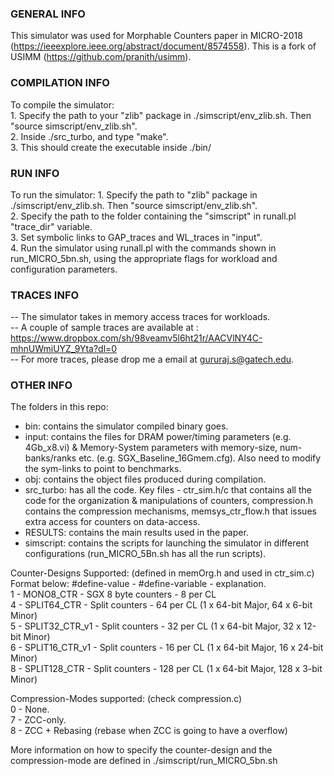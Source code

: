 ### GENERAL INFO ####
This simulator was used for Morphable Counters paper in MICRO-2018 (https://ieeexplore.ieee.org/abstract/document/8574558). This is a fork of USIMM (https://github.com/pranith/usimm).

### COMPILATION INFO ### 
To compile the simulator:  
    1. Specify the path to your "zlib" package in ./simscript/env_zlib.sh. Then "source simscript/env_zlib.sh".  
    2. Inside ./src_turbo, and type "make".  
    3. This should create the executable inside ./bin/  
    

    
### RUN INFO ### 
To run the simulator:
    1. Specify the path to "zlib" package in ./simscript/env_zlib.sh. Then "source simscript/env_zlib.sh".  
    2. Specify the path to the folder containing the "simscript"  in runall.pl "trace_dir" variable.  
    3. Set symbolic links to GAP_traces and WL_traces in "input".  
    4. Run the simulator using runall.pl with the commands shown in run_MICRO_5bn.sh, using the appropriate flags for workload and configuration parameters.  

### TRACES INFO ###
-- The simulator takes in memory access traces for workloads.  
-- A couple of sample traces are available at : https://www.dropbox.com/sh/98veamv5l6ht21r/AACVlNY4C-mhnUWmiUYZ_9Yta?dl=0  
-- For more traces, please drop me a email at gururaj.s@gatech.edu.  

### OTHER INFO ###   
The folders in this repo:  
- bin: contains the simulator compiled binary goes.  
- input: contains the files for DRAM power/timing parameters (e.g. 4Gb_x8.vi) & Memory-System parameters with memory-size, num-banks/ranks etc. (e.g. SGX_Baseline_16Gmem.cfg). Also need to modify the sym-links to point to benchmarks.  
- obj: contains the object files produced during compilation.  
- src_turbo: has all the code. Key files - ctr_sim.h/c that contains all the code for the organization & manipulations of counters, compression.h contains the compression mechanisms, memsys_ctr_flow.h that issues extra access for counters on data-access.  
- RESULTS: contains the main results used in the paper.  
- simscript: contains the scripts for launching the simulator in different configurations (run_MICRO_5Bn.sh has all the run scripts).  

Counter-Designs Supported: (defined in memOrg.h and used in ctr_sim.c)  
Format below: #define-value - #define-variable - explanation.  
1 - MONO8_CTR       -  SGX 8 byte counters - 8 per CL  
4 - SPLIT64_CTR  -  Split counters - 64 per CL (1 x 64-bit Major, 64 x 6-bit Minor)  
5 - SPLIT32_CTR_v1  -  Split counters - 32 per CL (1 x 64-bit Major, 32 x 12-bit Minor)  
6 - SPLIT16_CTR_v1  -  Split counters - 16 per CL (1 x 64-bit Major, 16 x 24-bit Minor)  
8 - SPLIT128_CTR    -  Split counters - 128 per CL (1 x 64-bit Major, 128 x 3-bit Minor)  

Compression-Modes supported: (check compression.c)  
0 - None.  
7 - ZCC-only.  
8 - ZCC + Rebasing (rebase when ZCC is going to have a overflow)  


More information on how to specify the counter-design and the compression-mode are defined in ./simscript/run_MICRO_5bn.sh  
